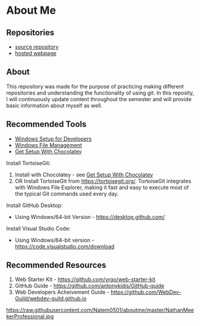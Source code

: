 # About Me 

## Repositories

- [source repository](https://natem0501.github.io/aboutme/)
- [hosted webpage](https://github.com/Natem0501/aboutme) 

## About

This repository was made for the purpose of practicing making different repositories and understanding the functionality of using git. In this reposity, I will continuously update content throughout the semester and will provide basic information about myself as well. 

## Recommended Tools

- [Windows Setup for Developers](https://github.com/denisecase/windows-setup)
- [Windows File Management](https://github.com/denisecase/windows-file-management)
- [Get Setup With Chocolatey](https://github.com/denisecase/get-setup-with-chocolatey)

Install TortoiseGit: 
1. Install with Chocolatey - see [Get Setup With Chocolatey](https://github.com/denisecase/get-setup-with-chocolatey)
1. OR Install TortoiseGit from <https://tortoisegit.org/>. TortoiseGit integrates with Windows File Explorer, making it fast and easy to execute most of the typical Git commands used every day.

Install GitHub Desktop:
- Using Windows/64-bit Version - https://desktop.github.com/

Install Visual Studio Code:
- Using Windows/64-bit version - https://code.visualstudio.com/download

## Recommended Resources

1. Web Starter Kit - https://github.com/yrgo/web-starter-kit
1. GitHub Guide - https://github.com/antonykidis/GitHub-guide
1. Web Developers Acheivement Guide - https://github.com/WebDev-Guild/webdev-guild.github.io 

https://raw.githubusercontent.com/Natem0501/aboutme/master/NathanMeekerProfessional.jpg
